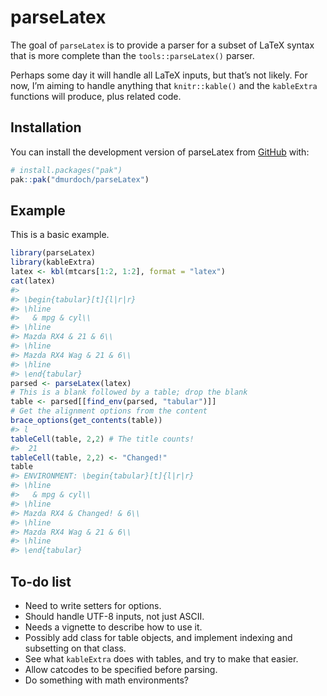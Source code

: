
<!-- README.md is generated from README.Rmd. Please edit that file -->

# parseLatex

<!-- badges: start -->
<!-- badges: end -->

The goal of `parseLatex` is to provide a parser for a subset of LaTeX
syntax that is more complete than the `tools::parseLatex()` parser.

Perhaps some day it will handle all LaTeX inputs, but that’s not likely.
For now, I’m aiming to handle anything that `knitr::kable()` and the
`kableExtra` functions will produce, plus related code.

## Installation

You can install the development version of parseLatex from
[GitHub](https://github.com/) with:

``` r
# install.packages("pak")
pak::pak("dmurdoch/parseLatex")
```

## Example

This is a basic example.

``` r
library(parseLatex)
library(kableExtra)
latex <- kbl(mtcars[1:2, 1:2], format = "latex")
cat(latex)
#> 
#> \begin{tabular}[t]{l|r|r}
#> \hline
#>   & mpg & cyl\\
#> \hline
#> Mazda RX4 & 21 & 6\\
#> \hline
#> Mazda RX4 Wag & 21 & 6\\
#> \hline
#> \end{tabular}
parsed <- parseLatex(latex)
# This is a blank followed by a table; drop the blank
table <- parsed[[find_env(parsed, "tabular")]]
# Get the alignment options from the content
brace_options(get_contents(table))
#> l
tableCell(table, 2,2) # The title counts!
#>  21
tableCell(table, 2,2) <- "Changed!"
table
#> ENVIRONMENT: \begin{tabular}[t]{l|r|r}
#> \hline
#>   & mpg & cyl\\
#> \hline
#> Mazda RX4 & Changed! & 6\\
#> \hline
#> Mazda RX4 Wag & 21 & 6\\
#> \hline
#> \end{tabular}
```

## To-do list

- Need to write setters for options.
- Should handle UTF-8 inputs, not just ASCII.
- Needs a vignette to describe how to use it.
- Possibly add class for table objects, and implement indexing and
  subsetting on that class.
- See what `kableExtra` does with tables, and try to make that easier.
- Allow catcodes to be specified before parsing.
- Do something with math environments?
